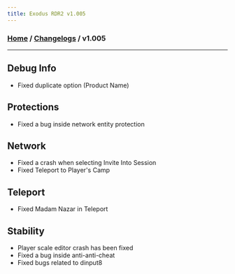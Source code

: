 ```yaml
---
title: Exodus RDR2 v1.005
---
```

### [Home](../../index.md) / [Changelogs](../Changelogs.md) / v1.005
---
## Debug Info
- Fixed duplicate option (Product Name)

## Protections
- Fixed a bug inside network entity protection

## Network
- Fixed a crash when selecting Invite Into Session
- Fixed Teleport to Player's Camp

## Teleport
- Fixed Madam Nazar in Teleport

## Stability
- Player scale editor crash has been fixed
- Fixed a bug inside anti-anti-cheat
- Fixed bugs related to dinput8
